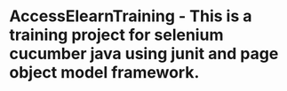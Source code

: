 # AccessElearnTraining - This is a training project for selenium cucumber java using junit and page object model framework.
